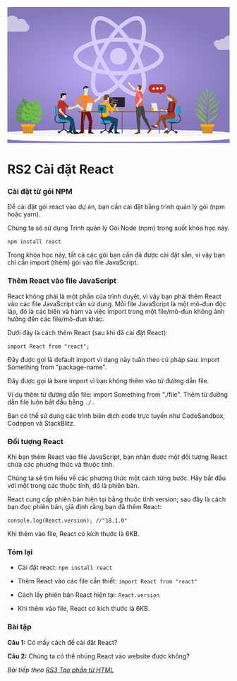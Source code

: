 ![Create-HTML-1](images/react.jpg) 

# RS2 Cài đặt React

### Cài đặt từ gói NPM

Để cài đặt gói react vào dự án, bạn cần cài đặt bằng trình quản lý gói (npm hoặc yarn).

Chúng ta sẽ sử dụng Trình quản lý Gói Node (npm) trong suốt khóa học này.

```
npm install react
```
Trong khóa học này, tất cả các gói bạn cần đã được cài đặt sẵn, vì vậy bạn chỉ cần import (thêm) gói vào file JavaScript.

### Thêm React vào file JavaScript

React không phải là một phần của trình duyệt, vì vậy bạn phải thêm React vào các file JavaScript cần sử dụng. Mỗi file JavaScript là một mô-đun độc lập, đó là các biến và hàm và việc import trong một file/mô-đun không ảnh hưởng đến các file/mô-đun khác.

Dưới đây là cách thêm React (sau khi đã cài đặt React):

```
import React from "react";
```

Đây được gọi là default import vì dạng này tuân theo cú pháp sau: import Something from "package-name".

Đây được gọi là bare import vì bạn không thêm vào từ đường dẫn file. 

Ví dụ thêm từ đường dẫn file: import Something from "./file". Thêm từ đường dẫn file luôn bắt đầu bằng `./.`

Bạn có thể sử dụng các trình biên dịch code trực tuyến như CodeSandbox, Codepen và StackBlitz.

### Đối tượng React

Khi bạn thêm React vào file JavaScript, bạn nhận được một đối tượng React chứa các phương thức và thuộc tính.

Chúng ta sẽ tìm hiểu về các phương thức một cách từng bước. Hãy bắt đầu với một trong các thuộc tính, đó là phiên bản.

React cung cấp phiên bản hiện tại bằng thuộc tính version; sau đây là cách bạn đọc phiên bản, giả định rằng bạn đã thêm React:

```
console.log(React.version); //"18.1.0"
```

Khi thêm vào file, React có kích thước là 6KB.

### Tóm lại

- Cài đặt react: `npm install react`

- Thêm React vào các file cần thiết: `import React from "react"`

- Cách lấy phiên bản React hiện tại: `React.version`

- Khi thêm vào file, React có kích thước là 6KB.

### Bài tập

**Câu 1:** Có mấy cách để cài đặt React? 

**Câu 2:** Chúng ta có thể nhúng React vào website được không?

*Bài tiếp theo [RS3 Tạo phần tử HTML](/lesson/session/session_003_document_create_element.md)*
